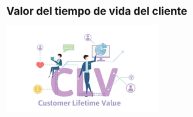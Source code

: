# Valor del tiempo de vida del cliente  
<img src="https://github.com/luishernand/Mis-proyectos-de-ML-por-tipo-Industrias/blob/main/Retail/customer%20lifetime%20value/imagen/CLTV_logo.jpg" heiht= 600 width= 400 alt=" ">  




[img1]:https://github.com/luishernand/Mis-proyectos-de-ML-por-tipo-Industrias/blob/main/Retail/customer%20lifetime%20value/imagen/i1.png
[img2]:https://github.com/luishernand/Mis-proyectos-de-ML-por-tipo-Industrias/blob/main/Retail/customer%20lifetime%20value/imagen/i2.png
[img3]:https://github.com/luishernand/Mis-proyectos-de-ML-por-tipo-Industrias/blob/main/Retail/customer%20lifetime%20value/imagen/i3.png
[img4]:https://github.com/luishernand/Mis-proyectos-de-ML-por-tipo-Industrias/blob/main/Retail/customer%20lifetime%20value/imagen/i4.png
